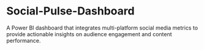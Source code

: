 # Social-Pulse-Dashboard
A Power BI dashboard that integrates multi-platform social media metrics to provide actionable insights on audience engagement and content performance.
